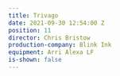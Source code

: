 ```yaml
---
title: Trivago
date: 2021-09-30 12:54:00 Z
position: 11
director: Chris Bristow
production-company: Blink Ink
equipment: Arri Alexa LF
is-shown: false
---
```


